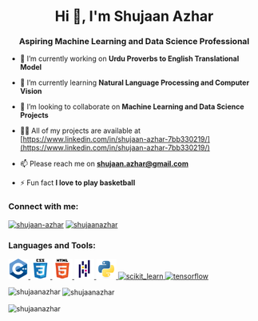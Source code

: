 <h1 align="center">Hi 👋, I'm Shujaan Azhar</h1>
<h3 align="center">Aspiring Machine Learning and Data Science Professional</h3>

- 🔭 I’m currently working on **Urdu Proverbs to English Translational Model**

- 🌱 I’m currently learning **Natural Language Processing and Computer Vision**

- 👯 I’m looking to collaborate on **Machine Learning and Data Science Projects**

- 👨‍💻 All of my projects are available at [https://www.linkedin.com/in/shujaan-azhar-7bb330219/](https://www.linkedin.com/in/shujaan-azhar-7bb330219/)

- 📫 Please reach me on **shujaan.azhar@gmail.com**

- ⚡ Fun fact **I love to play basketball**

<h3 align="left">Connect with me:</h3>
<p align="left">
<a href="https://linkedin.com/in/shujaan-azhar" target="blank"><img align="center" src="https://raw.githubusercontent.com/rahuldkjain/github-profile-readme-generator/master/src/images/icons/Social/linked-in-alt.svg" alt="shujaan-azhar" height="30" width="40" /></a>
<a href="https://kaggle.com/shujaanazhar" target="blank"><img align="center" src="https://raw.githubusercontent.com/rahuldkjain/github-profile-readme-generator/master/src/images/icons/Social/kaggle.svg" alt="shujaanazhar" height="30" width="40" /></a>
</p>

<h3 align="left">Languages and Tools:</h3>
<p align="left"> <a href="https://www.w3schools.com/cpp/" target="_blank" rel="noreferrer"> <img src="https://raw.githubusercontent.com/devicons/devicon/master/icons/cplusplus/cplusplus-original.svg" alt="cplusplus" width="40" height="40"/> </a> <a href="https://www.w3schools.com/css/" target="_blank" rel="noreferrer"> <img src="https://raw.githubusercontent.com/devicons/devicon/master/icons/css3/css3-original-wordmark.svg" alt="css3" width="40" height="40"/> </a> <a href="https://www.w3.org/html/" target="_blank" rel="noreferrer"> <img src="https://raw.githubusercontent.com/devicons/devicon/master/icons/html5/html5-original-wordmark.svg" alt="html5" width="40" height="40"/> </a> <a href="https://pandas.pydata.org/" target="_blank" rel="noreferrer"> <img src="https://raw.githubusercontent.com/devicons/devicon/2ae2a900d2f041da66e950e4d48052658d850630/icons/pandas/pandas-original.svg" alt="pandas" width="40" height="40"/> </a> <a href="https://www.python.org" target="_blank" rel="noreferrer"> <img src="https://raw.githubusercontent.com/devicons/devicon/master/icons/python/python-original.svg" alt="python" width="40" height="40"/> </a> <a href="https://scikit-learn.org/" target="_blank" rel="noreferrer"> <img src="https://upload.wikimedia.org/wikipedia/commons/0/05/Scikit_learn_logo_small.svg" alt="scikit_learn" width="40" height="40"/> </a> <a href="https://www.tensorflow.org" target="_blank" rel="noreferrer"> <img src="https://www.vectorlogo.zone/logos/tensorflow/tensorflow-icon.svg" alt="tensorflow" width="40" height="40"/> </a> </p>

<p><img align="left" src="https://github-readme-stats.vercel.app/api/top-langs?username=shujaanazhar&show_icons=true&locale=en&layout=compact" alt="shujaanazhar" /></p>

<p>&nbsp;<img align="center" src="https://github-readme-stats.vercel.app/api?username=shujaanazhar&show_icons=true&locale=en" alt="shujaanazhar" /></p>

<p><img align="center" src="https://github-readme-streak-stats.herokuapp.com/?user=shujaanazhar&" alt="shujaanazhar" /></p>

